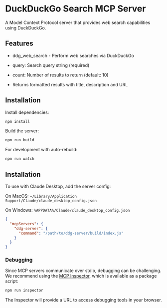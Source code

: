 # DuckDuckGo Search MCP Server

A Model Context Protocol server that provides web search capabilities using DuckDuckGo.

## Features

- ddg_web_search - Perform web searches via DuckDuckGo

- query: Search query string (required)
- count: Number of results to return (default: 10)
- Returns formatted results with title, description and URL

## Installation

Install dependencies:

```bash
npm install
```

Build the server:

```bash
npm run build
```

For development with auto-rebuild:

```bash
npm run watch
```

## Installation

To use with Claude Desktop, add the server config:

On MacOS: `~/Library/Application Support/Claude/claude_desktop_config.json`

On Windows: `%APPDATA%/Claude/claude_desktop_config.json`

```json
{
  "mcpServers": {
    "ddg-server": {
      "command": "/path/to/ddg-server/build/index.js"
    }
  }
}
```

### Debugging

Since MCP servers communicate over stdio, debugging can be challenging. We recommend using the [MCP Inspector](https://github.com/modelcontextprotocol/inspector), which is available as a package script:

```bash
npm run inspector
```

The Inspector will provide a URL to access debugging tools in your browser.
